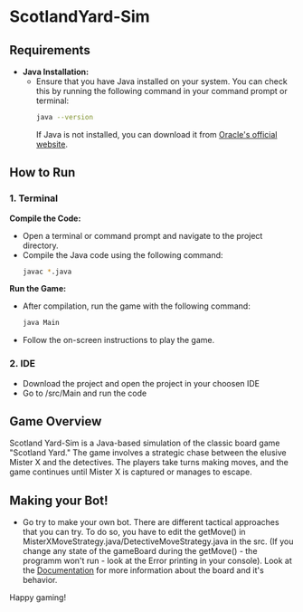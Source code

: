 # ScotlandYard-Sim
 
## Requirements
- **Java Installation:**
  - Ensure that you have Java installed on your system. You can check this by running the following command in your command prompt or terminal:
    ```bash
    java --version
    ```
    If Java is not installed, you can download it from [Oracle's official website](https://www.oracle.com/de/java/technologies/downloads/#jdk21-windows).
  
## How to Run

### 1. Terminal
   **Compile the Code:**
   - Open a terminal or command prompt and navigate to the project directory. 
   - Compile the Java code using the following command:
      ```bash
      javac *.java
      ```
      
   **Run the Game:**
   - After compilation, run the game with the following command:
      ```bash
      java Main
      ```
   - Follow the on-screen instructions to play the game.

### 2. IDE
  - Download the project and open the project in your choosen IDE
  - Go to /src/Main and run the code

## Game Overview

Scotland Yard-Sim is a Java-based simulation of the classic board game "Scotland Yard." The game involves a strategic chase between the elusive Mister X and the detectives. The players take turns making moves, and the game continues until Mister X is captured or manages to escape.
 
## Making your Bot!

- Go try to make your own bot. There are different tactical approaches that you can try. To do so, you have to edit the getMove() in MisterXMoveStrategy.java/DetectiveMoveStrategy.java in the src.
  (If you change any state of the gameBoard during the getMove() - the programm won't run - look at the Error printing in your console). Look at the [Documentation](Dokumentation.md) for more
  information about the board and it's behavior. 


Happy gaming!
